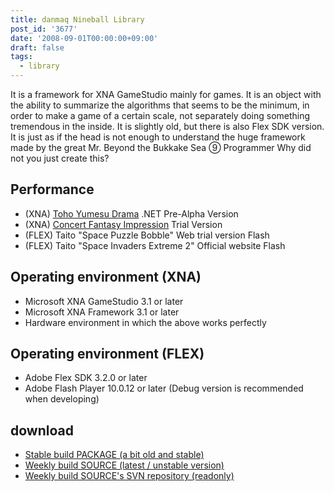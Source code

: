 ```yaml
---
title: danmaq Nineball Library
post_id: '3677'
date: '2008-09-01T00:00:00+09:00'
draft: false
tags:
  - library
---
```


It is a framework for XNA GameStudio mainly for games. It is an object with the ability to summarize the algorithms that seems to be the minimum, in order to make a game of a certain scale, not separately doing something tremendous in the inside. It is slightly old, but there is also Flex SDK version. It is just as if the head is not enough to understand the huge framework made by the great Mr. Beyond the Bukkake Sea ⑨ Programmer Why did not you just create this?

## Performance

*   (XNA) [Toho Yumesu Drama](https://danmaq.com/products/apps/dnh/thc/) .NET Pre-Alpha Version
*   (XNA) [Concert Fantasy Impression](http://kagaminer.in/) Trial Version
*   (FLEX) Taito "Space Puzzle Bobble" Web trial version Flash
*   (FLEX) Taito "Space Invaders Extreme 2" Official website Flash

## Operating environment (XNA)

*   Microsoft XNA GameStudio 3.1 or later
*   Microsoft XNA Framework 3.1 or later
*   Hardware environment in which the above works perfectly

## Operating environment (FLEX)

*   Adobe Flex SDK 3.2.0 or later
*   Adobe Flash Player 10.0.12 or later (Debug version is recommended when developing)

## download

*   [Stable build PACKAGE (a bit old and stable)](http://sourceforge.jp/projects/nineball/releases/)
*   [Weekly build SOURCE (latest / unstable version)](http://svn.sourceforge.jp/view/trunk/?root=nineball)
*   [Weekly build SOURCE's SVN repository (readonly)](http://svn.sourceforge.jp/svnroot/nineball/)
